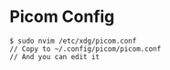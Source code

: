 # Picom Config
    $ sudo nvim /etc/xdg/picom.conf
    // Copy to ~/.config/picom/picom.conf
    // And you can edit it

